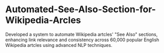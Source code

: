 # Automated-See-Also-Section-for-Wikipedia-Arcles
Developed a system to automate Wikipedia artcles' "See Also" sections, enhancing link relevance and consistency
across 60,000 popular English Wikipedia artcles using advanced NLP techniques.
